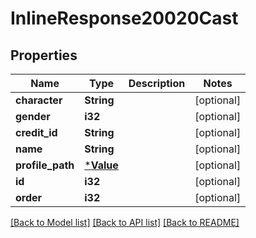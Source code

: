 # InlineResponse20020Cast

## Properties

Name | Type | Description | Notes
------------ | ------------- | ------------- | -------------
**character** | **String** |  | [optional] 
**gender** | **i32** |  | [optional] 
**credit_id** | **String** |  | [optional] 
**name** | **String** |  | [optional] 
**profile_path** | [***Value**](.md) |  | [optional] 
**id** | **i32** |  | [optional] 
**order** | **i32** |  | [optional] 

[[Back to Model list]](../README.md#documentation-for-models) [[Back to API list]](../README.md#documentation-for-api-endpoints) [[Back to README]](../README.md)


